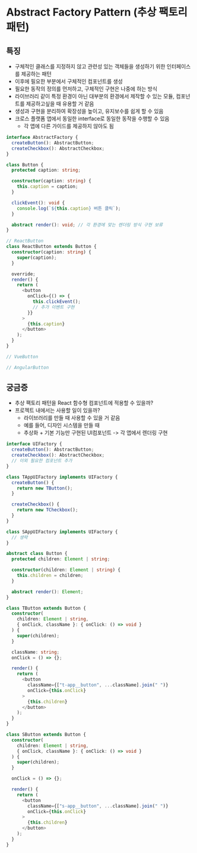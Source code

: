 # Abstract Factory Pattern (추상 팩토리 패턴)

## 특징

- 구체적인 클래스를 지정하지 않고 관련성 있는 객체들을 생성하기 위한 인터페이스를 제공하는 패턴
- 이후에 필요한 부분에서 구체적인 컴포넌트를 생성
- 필요한 동작의 정의를 먼저하고, 구체적인 구현은 나중에 하는 방식
- 라이브러리 같이 특정 환경이 아닌 대부분의 환경에서 제작할 수 있는 모듈, 컴포넌트를 제공하고싶을 때 유용할 거 같음
- 생성과 구현을 분리하여 확장성을 높이고, 유지보수를 쉽게 할 수 있음
- 크로스 플랫폼 앱에서 동일한 interface로 동일한 동작을 수행할 수 있음
  - 각 앱에 다른 가이드를 제공하지 않아도 됨

```ts
interface AbstractFactory {
  createButton(): AbstractButton;
  createCheckbox(): AbstractCheckbox;
}

class Button {
  protected caption: string;

  constructor(caption: string) {
    this.caption = caption;
  }

  clickEvent(): void {
    console.log(`${this.caption} 버튼 클릭`);
  }

  abstract render(): void; // 각 환경에 맞는 렌더링 방식 구현 보류
}

// ReactButton
class ReactButton extends Button {
  constructor(caption: string) {
    super(caption);
  }

  override;
  render() {
    return (
      <button
        onClick={() => {
          this.clickEvent();
          // 추가 이벤트 구현
        }}
      >
        {this.caption}
      </button>
    );
  }
}

// VueButton

// AngularButton
```

## 궁금증

- 추상 팩토리 패턴을 React 함수형 컴포넌트에 적용할 수 있을까?
- 프로젝트 내에서는 사용할 일이 있을까?
  - 라이브러리를 만들 때 사용할 수 있을 거 같음
  - 예를 들어, 디자인 시스템을 만들 때
  - 추상화 + 기본 기능만 구현된 UI컴포넌트 -> 각 앱에서 렌더링 구현

```ts
interface UIFactory {
  createButton(): AbstractButton;
  createCheckbox(): AbstractCheckbox;
  // 이외 필요한 컴포넌트 추가
}

class TAppUIFactory implements UIFactory {
  createButton() {
    return new TButton();
  }

  createCheckbox() {
    return new TCheckbox();
  }
}

class SAppUIFactory implements UIFactory {
  // 생략
}

abstract class Button {
  protected children: Element | string;

  constructor(children: Element | string) {
    this.children = children;
  }

  abstract render(): Element;
}

class TButton extends Button {
  constructor(
    children: Element | string,
    { onClick, className }: { onClick: () => void }
  ) {
    super(children);
  }

  className: string;
  onClick = () => {};

  render() {
    return (
      <button
        className={["t-app__button", ...className].join(" ")}
        onClick={this.onClick}
      >
        {this.children}
      </button>
    );
  }
}

class SButton extends Button {
  constructor(
    children: Element | string,
    { onClick, className }: { onClick: () => void }
  ) {
    super(children);
  }

  onClick = () => {};

  render() {
    return (
      <button
        className={["s-app__button", ...className].join(" ")}
        onClick={this.onClick}
      >
        {this.children}
      </button>
    );
  }
}
```
